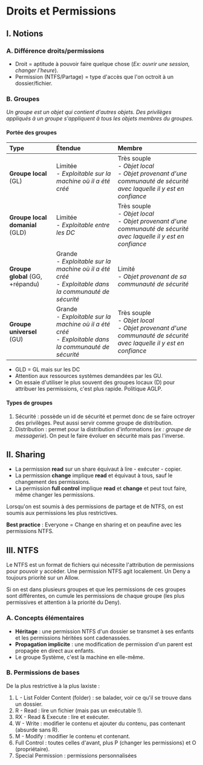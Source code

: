# Droits et Permissions

## I. Notions

### A. Différence droits/permissions

* Droit = aptitude à pouvoir faire quelque chose (*Ex: ouvrir une session, changer l'heure*).
* Permission (NTFS/Partage) = type d'accès que l'on octroit à un dossier/fichier.

### B. Groupes

*Un groupe est un objet qui contient d'autres objets. Des privilèges appliqués à un groupe s'appliquent à tous les objets membres du groupes.*

#### Portée des groupes

| Type | Étendue | Membre |
|:-----|:--------|:-------|
| **Groupe local** (GL) | Limitée<br />- *Exploitable sur la machine où il a été créé* | Très souple<br />- *Objet local*<br />- *Objet provenant d'une communauté de sécurité avec laquelle il y est en confiance* |
| **Groupe local domanial** (GLD) | Limitée<br />- *Exploitable entre les DC* | Très souple<br />- *Objet local*<br />- *Objet provenant d'une communauté de sécurité avec laquelle il y est en confiance* |
| **Groupe global** (GG, +répandu) | Grande<br />- *Exploitable sur la machine où il a été créé*<br />- *Exploitable dans la communauté de sécurité* | Limité<br />- *Objet provenant de sa communauté de sécurité* |
| **Groupe universel** (GU) | Grande<br />- *Exploitable sur la machine où il a été créé*<br />- *Exploitable dans la communauté de sécurité* | Très souple<br />- *Objet local*<br />- *Objet provenant d'une communauté de sécurité avec laquelle il y est en confiance* |

- GLD = GL mais sur les DC
- Attention aux ressources systèmes demandées par les GU.
- On essaie d'utiliser le plus souvent des groupes locaux (D) pour attribuer les permissions, c'est plus rapide. Politique AGLP.

#### Types de groupes

1. Sécurité : possède un id de sécurité et permet donc de se faire octroyer des privilèges. Peut aussi servir comme groupe de distribution.
2. Distribution : permet pour la distribution d'informations (*ex : groupe de messagerie*). On peut le faire évoluer en sécurité mais pas l'inverse.

## II. Sharing

* La permission **read** sur un share équivaut à lire - exécuter - copier.
* La permission **change** implique **read** et équivaut à tous, sauf le changement des permissions.
* La permission **full control** implique **read** et **change** et peut tout faire, même changer les permissions.

Lorsqu'on est soumis à des permissions de partage et de NTFS, on est soumis aux permissions les plus restrictives.

**Best practice** : Everyone = Change en sharing et on peaufine avec les permissions NTFS.

## III. NTFS

Le NTFS est un format de fichiers qui nécessite l'attribution de permissions pour pouvoir y accéder. Une permission NTFS agit localement. Un Deny a toujours priorité sur un Allow.

Si on est dans plusieurs groupes et que les permissions de ces groupes sont différentes, on cumule les permissions de chaque groupe (les plus permissives et attention à la priorité du Deny).

### A. Concepts élémentaires

* **Héritage** : une permission NTFS d'un dossier se transmet à ses enfants et les permissions héritées sont cadenassées.
* **Propagation implicite** : une modification de permission d'un parent est propagée en direct aux enfants.
* Le groupe Système, c'est la machine en elle-même.

### B. Permissions de bases

De la plus restrictive à la plus laxiste :

1. L  - List Folder Content (folder) : se balader, voir ce qu'il se trouve dans un dossier.
2. R  - Read : lire un fichier (mais pas un exécutable !).
3. RX - Read & Execute : lire et exécuter.
4. W - Write : modifier le contenu et ajouter du contenu, pas contenant (absurde sans R).
5. M - Modify : modifier le contenu et contenant.
6. Full Control : toutes celles d'avant, plus P (changer les permissions) et O (propriétaire).
7. Special Permission : permissions personnalisées
